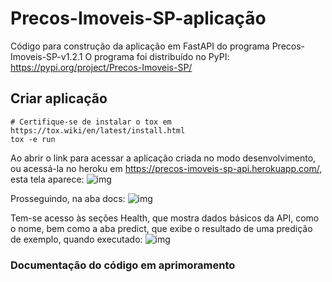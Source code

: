 # Precos-Imoveis-SP-aplicação
Código para construção da aplicação em FastAPI do programa Precos-Imoveis-SP-v1.2.1
O programa foi distribuído no PyPI: https://pypi.org/project/Precos-Imoveis-SP/
## Criar aplicação
```Shell
# Certifique-se de instalar o tox em https://tox.wiki/en/latest/install.html
tox -e run
```
Ao abrir o link para acessar a aplicação criada no modo desenvolvimento, ou acessá-la no heroku em https://precos-imoveis-sp-api.herokuapp.com/, esta tela aparece:
![img](https://i.imgur.com/Q63ZAUn.jpg)

Prosseguindo, na aba docs:
![img](https://i.imgur.com/65DD9Zl.jpg)

Tem-se acesso às seções Health, que mostra dados básicos da API, como o nome, bem como a aba predict, que exibe o resultado de uma predição de exemplo, quando executado:
![img](https://i.imgur.com/Mw0iMWD.jpg)

### Documentação do código em aprimoramento
